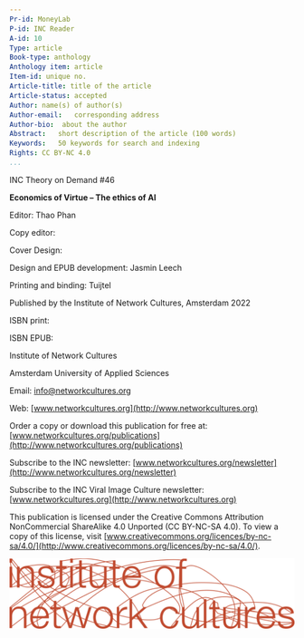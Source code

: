 ```yaml
---
Pr-id: MoneyLab
P-id: INC Reader
A-id: 10
Type: article
Book-type: anthology
Anthology item: article
Item-id: unique no.
Article-title: title of the article
Article-status: accepted
Author: name(s) of author(s)
Author-email:   corresponding address
Author-bio:  about the author
Abstract:   short description of the article (100 words)
Keywords:   50 keywords for search and indexing
Rights: CC BY-NC 4.0
...
```



INC Theory on Demand \#46

**Economics of Virtue – The ethics of AI**

Editor: Thao Phan

Copy editor:

Cover Design:

Design and EPUB development: Jasmin Leech

Printing and binding: Tuijtel

Published by the Institute of Network Cultures, Amsterdam 2022

ISBN print:

ISBN EPUB:

Institute of Network Cultures

Amsterdam University of Applied Sciences

Email: <info@networkcultures.org>

Web: [www.networkcultures.org](http://www.networkcultures.org)


Order a copy or download this publication for free at:
[www.networkcultures.org/publications](http://www.networkcultures.org/publications)

Subscribe to the INC newsletter:
[www.networkcultures.org/newsletter](http://www.networkcultures.org/newsletter)

Subscribe to the INC Viral Image Culture newsletter:
[www.networkcultures.org](http://www.networkcultures.org)

This publication is licensed under the Creative Commons Attribution
NonCommercial ShareAlike 4.0 Unported (CC BY-NC-SA 4.0). To view a copy
of this license, visit
[www.creativecommons.org/licences/by-nc-sa/4.0/](http://www.creativecommons.org/licences/by-nc-sa/4.0/).

![](imgs/INC-logoCMYK.png)
<br/> 

